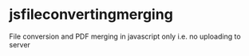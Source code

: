 # jsfileconvertingmerging
 File conversion and PDF merging in javascript only i.e. no uploading to server
